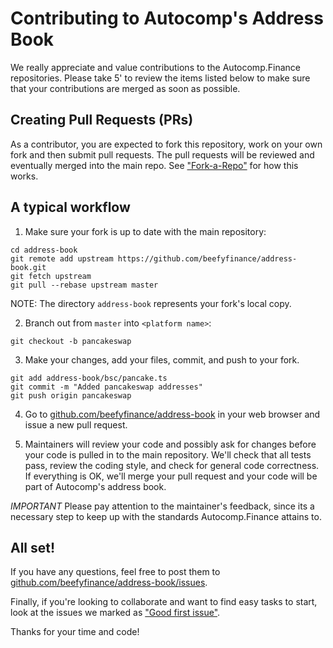 # Contributing to Autocomp's Address Book

We really appreciate and value contributions to the Autocomp.Finance repositories. Please take 5' to review the items listed below to make sure that your contributions are merged as soon as possible.

## Creating Pull Requests (PRs)

As a contributor, you are expected to fork this repository, work on your own fork and then submit pull requests. The pull requests will be reviewed and eventually merged into the main repo. See ["Fork-a-Repo"](https://help.github.com/articles/fork-a-repo/) for how this works.

## A typical workflow

1. Make sure your fork is up to date with the main repository:

```
cd address-book
git remote add upstream https://github.com/beefyfinance/address-book.git
git fetch upstream
git pull --rebase upstream master
```

NOTE: The directory `address-book` represents your fork's local copy.

2. Branch out from `master` into `<platform name>`:

```
git checkout -b pancakeswap
```

3. Make your changes, add your files, commit, and push to your fork.

```
git add address-book/bsc/pancake.ts
git commit -m "Added pancakeswap addresses"
git push origin pancakeswap
```

4. Go to [github.com/beefyfinance/address-book](https://github.com/beefyfinance/address-book) in your web browser and issue a new pull request.

5. Maintainers will review your code and possibly ask for changes before your code is pulled in to the main repository. We'll check that all tests pass, review the coding style, and check for general code correctness. If everything is OK, we'll merge your pull request and your code will be part of Autocomp's address book.

_IMPORTANT_ Please pay attention to the maintainer's feedback, since its a necessary step to keep up with the standards Autocomp.Finance attains to.

## All set!

If you have any questions, feel free to post them to [github.com/beefyfinance/address-book/issues](https://github.com/beefyfinance/address-book/issues).

Finally, if you're looking to collaborate and want to find easy tasks to start, look at the issues we marked as ["Good first issue"](https://github.com/beefyfinance/address-book/issues?q=label%3A%22good+first+issue%22).

Thanks for your time and code!
